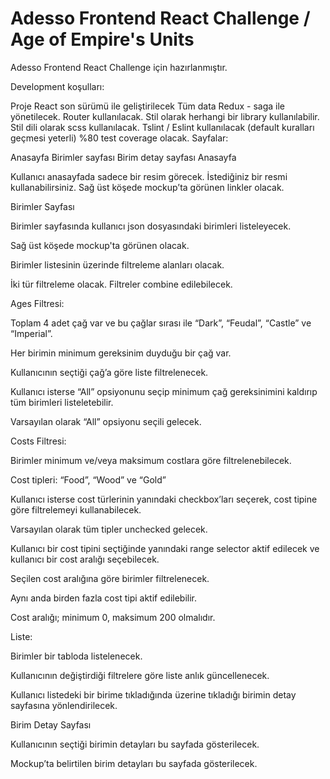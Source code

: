 # Adesso Frontend React Challenge / Age of Empire's Units
Adesso Frontend React Challenge için hazırlanmıştır.



Development koşulları:

Proje React son sürümü ile geliştirilecek
Tüm data Redux - saga ile yönetilecek.
Router kullanılacak.
Stil olarak herhangi bir library kullanılabilir.
Stil dili olarak scss kullanılacak.
Tslint / Eslint kullanılacak (default kuralları geçmesi yeterli)
%80 test coverage olacak.
 Sayfalar:

Anasayfa
Birimler sayfası
Birim detay sayfası
Anasayfa

 

Kullanıcı anasayfada sadece bir resim görecek. İstediğiniz bir resmi kullanabilirsiniz. Sağ üst köşede mockup’ta görünen linkler olacak.

 

Birimler Sayfası

 

Birimler sayfasında kullanıcı json dosyasındaki birimleri listeleyecek.

Sağ üst köşede mockup'ta görünen olacak.

Birimler listesinin üzerinde filtreleme alanları olacak.

İki tür filtreleme olacak. Filtreler combine edilebilecek.

 

Ages Filtresi:

Toplam 4 adet çağ var ve bu çağlar sırası ile “Dark”, “Feudal”, “Castle” ve “Imperial”.

Her birimin minimum gereksinim duyduğu bir çağ var.

Kullanıcının seçtiği çağ’a göre liste filtrelenecek.

Kullanıcı isterse “All” opsiyonunu seçip minimum çağ gereksinimini kaldırıp tüm birimleri listeletebilir.

Varsayılan olarak “All” opsiyonu seçili gelecek.

 

Costs Filtresi:

Birimler minimum ve/veya maksimum costlara göre filtrelenebilecek.

Cost tipleri: “Food”, “Wood” ve “Gold”

Kullanıcı isterse cost türlerinin yanındaki checkbox’ları seçerek, cost tipine göre filtrelemeyi kullanabilecek.

Varsayılan olarak tüm tipler unchecked gelecek.

Kullanıcı bir cost tipini seçtiğinde yanındaki range selector aktif edilecek ve kullanıcı bir cost aralığı seçebilecek.

Seçilen cost aralığına göre birimler filtrelenecek.

Aynı anda birden fazla cost tipi aktif edilebilir.

Cost aralığı; minimum 0, maksimum 200 olmalıdır.

 

Liste:

Birimler bir tabloda listelenecek.

Kullanıcının değiştirdiği filtrelere göre liste anlık güncellenecek.

Kullanıcı listedeki bir birime tıkladığında üzerine tıkladığı birimin detay sayfasına yönlendirilecek.

 

Birim Detay Sayfası

 

Kullanıcının seçtiği birimin detayları bu sayfada gösterilecek.

Mockup’ta belirtilen birim detayları bu sayfada gösterilecek.
